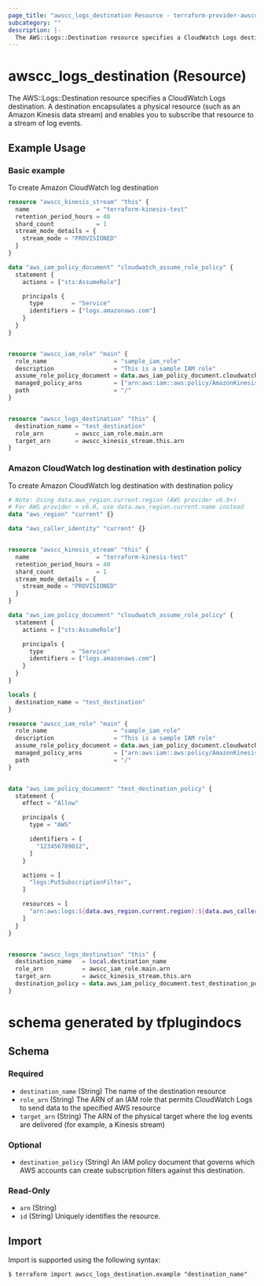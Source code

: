 ```yaml
---
page_title: "awscc_logs_destination Resource - terraform-provider-awscc"
subcategory: ""
description: |-
  The AWS::Logs::Destination resource specifies a CloudWatch Logs destination. A destination encapsulates a physical resource (such as an Amazon Kinesis data stream) and enables you to subscribe that resource to a stream of log events.
---
```


# awscc_logs_destination (Resource)

The AWS::Logs::Destination resource specifies a CloudWatch Logs destination. A destination encapsulates a physical resource (such as an Amazon Kinesis data stream) and enables you to subscribe that resource to a stream of log events.

## Example Usage

### Basic example
To create Amazon CloudWatch log destination
```terraform
resource "awscc_kinesis_stream" "this" {
  name                   = "terraform-kinesis-test"
  retention_period_hours = 48
  shard_count            = 1
  stream_mode_details = {
    stream_mode = "PROVISIONED"
  }
}

data "aws_iam_policy_document" "cloudwatch_assume_role_policy" {
  statement {
    actions = ["sts:AssumeRole"]

    principals {
      type        = "Service"
      identifiers = ["logs.amazonaws.com"]
    }
  }
}


resource "awscc_iam_role" "main" {
  role_name                   = "sample_iam_role"
  description                 = "This is a sample IAM role"
  assume_role_policy_document = data.aws_iam_policy_document.cloudwatch_assume_role_policy.json
  managed_policy_arns         = ["arn:aws:iam::aws:policy/AmazonKinesisFullAccess"]
  path                        = "/"
}


resource "awscc_logs_destination" "this" {
  destination_name = "test_destination"
  role_arn         = awscc_iam_role.main.arn
  target_arn       = awscc_kinesis_stream.this.arn
}
```

### Amazon CloudWatch log destination with destination policy
To create Amazon CloudWatch log destination with destination policy
```terraform
# Note: Using data.aws_region.current.region (AWS provider v6.0+)
# For AWS provider < v6.0, use data.aws_region.current.name instead
data "aws_region" "current" {}

data "aws_caller_identity" "current" {}


resource "awscc_kinesis_stream" "this" {
  name                   = "terraform-kinesis-test"
  retention_period_hours = 48
  shard_count            = 1
  stream_mode_details = {
    stream_mode = "PROVISIONED"
  }
}

data "aws_iam_policy_document" "cloudwatch_assume_role_policy" {
  statement {
    actions = ["sts:AssumeRole"]

    principals {
      type        = "Service"
      identifiers = ["logs.amazonaws.com"]
    }
  }
}

locals {
  destination_name = "test_destination"
}

resource "awscc_iam_role" "main" {
  role_name                   = "sample_iam_role"
  description                 = "This is a sample IAM role"
  assume_role_policy_document = data.aws_iam_policy_document.cloudwatch_assume_role_policy.json
  managed_policy_arns         = ["arn:aws:iam::aws:policy/AmazonKinesisFullAccess"]
  path                        = "/"
}


data "aws_iam_policy_document" "test_destination_policy" {
  statement {
    effect = "Allow"

    principals {
      type = "AWS"

      identifiers = [
        "123456789012",
      ]
    }

    actions = [
      "logs:PutSubscriptionFilter",
    ]

    resources = [
      "arn:aws:logs:${data.aws_region.current.region}:${data.aws_caller_identity.current.account_id}:destination:${local.destination_name}"
    ]
  }
}


resource "awscc_logs_destination" "this" {
  destination_name   = local.destination_name
  role_arn           = awscc_iam_role.main.arn
  target_arn         = awscc_kinesis_stream.this.arn
  destination_policy = data.aws_iam_policy_document.test_destination_policy.json
}
```

# schema generated by tfplugindocs
## Schema

### Required

- `destination_name` (String) The name of the destination resource
- `role_arn` (String) The ARN of an IAM role that permits CloudWatch Logs to send data to the specified AWS resource
- `target_arn` (String) The ARN of the physical target where the log events are delivered (for example, a Kinesis stream)

### Optional

- `destination_policy` (String) An IAM policy document that governs which AWS accounts can create subscription filters against this destination.

### Read-Only

- `arn` (String)
- `id` (String) Uniquely identifies the resource.

## Import

Import is supported using the following syntax:

```shell
$ terraform import awscc_logs_destination.example "destination_name"
```